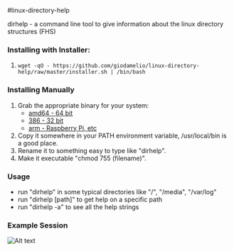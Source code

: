#linux-directory-help

dirhelp - a command line tool to give information about the linux directory structures (FHS)

### Installing with Installer:
1. `wget -qO - https://github.com/giodamelio/linux-directory-help/raw/master/installer.sh | /bin/bash`

### Installing Manually
1.  Grab the appropriate binary for your system: 
    - [amd64 - 64 bit](https://github.com/jrenner/linux-directory-help/raw/master/bin/dirhelp-linux-amd64)
    - [386 - 32 bit](https://github.com/jrenner/linux-directory-help/raw/master/bin/dirhelp-linux-386)
    - [arm - Raspberry Pi, etc](https://github.com/jrenner/linux-directory-help/raw/master/bin/dirhelp-linux-arm)
2. Copy it somewhere in your PATH environment variable, /usr/local/bin is a good place.
3. Rename it to something easy to type like "dirhelp".
4. Make it executable "chmod 755 (filename)".

### Usage
- run "dirhelp" in some typical directories like "/", "/media", "/var/log"
- run "dirhelp [path]" to get help on a specific path
- run "dirhelp -a" to see all the help strings

### Example Session
![Alt text](http://github.com/jrenner/linux-directory-help/raw/master/dirhelp.png "screenshot")
